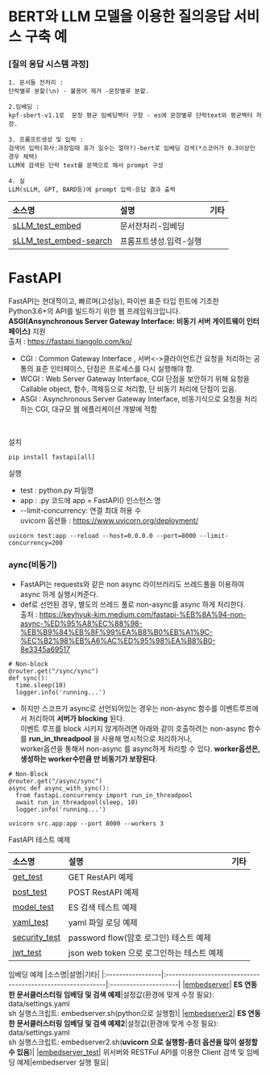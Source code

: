 # BERT와 LLM 모델을 이용한 질의응답 서비스 구축 예
### [질의 응답 시스템 과정]
```
1. 문서들 전처리 : 
단락별루 분할(\n) - 불용어 제거 -문장별루 분할.

2.임베딩 : 
kpf-sbert-v1.1로  문장 평균 임베딩벡터 구함 - es에 문장별루 단락text와 평균벡터 저장.

3. 프롬프트생성 및 입력 : 
검색어 입력(회사:과장일때 휴가 일수는 얼마?)-bert로 임베딩 검색(*스코어가 0.3이상인 경우 체택)
LLM에 검색된 단락 text를 문맥으로 해서 prompt 구성

4. 실
LLM(sLLM, GPT, BARD등)에 prompt 입력-응답 결과 출력
```
|소스명|설명|기타|
|:-----------------|:-----------------------------------------------------------|:---------------------|
|[sLLM_test_embed](https://github.com/kobongsoo/BERT/blob/master/FastAPI/sLLM_test_embed.ipynb)|문서전처리-임베딩||
|[sLLM_test_embed-search](https://github.com/kobongsoo/BERT/blob/master/FastAPI/sLLM_test_embed-search.ipynb)|프롬프트생성.입력-실행||

# FastAPI
FastAPI는 현대적이고, 빠르며(고성능), 파이썬 표준 타입 힌트에 기초한 Python3.6+의 API를 빌드하기 위한 웹 프레임워크입니다.
<br>**ASGI(Ansynchronous Server Gateway Interface: 비동기 서버 게이트웨이 인터페이스)** 지원
<br>출처 : https://fastapi.tiangolo.com/ko/

- CGI : Common Gateway Interface , 서버<->클라이언트간 요청을 처리하는 공통의 표준 인터페이스, 단점은 프로세스를 다시 실행해야 함.
- WCGI : Web Server Gateway Interface, CGI 단점을 보안하기 위해 요청을 Callable object, 함수, 객체등으로 처리함, 단 비동기 처리에 단점이 있음.
- ASGI : Asynchronous Server Gateway Interface, 비동기식으로 요청을 처리하는 CGI, 대규모 웹 에플리케이션 개발에 적함

<br>

설치

```
pip install fastapi[all]
```

실행
- test : python.py 파일명
- app : .py 코드에 app = FastAPI() 인스턴스 명
- --limit-concurrency: 연결 최대 허용 수
<br>uvicorn 옵션들 : https://www.uvicorn.org/deployment/
```
uvicorn test:app --reload --host=0.0.0.0 --port=8000 --limit-concurrency=200
```

### aync(비동기)
- FastAPI는 requests와 같은 non async 라이브러리도 쓰레드풀을 이용하여 async 하게 실행시켜준다.
- def로 선언된 경우, 별도의 쓰레드 풀로 non-async를 async 하게 처리한다.
<br> 출처 : https://keyhyuk-kim.medium.com/fastapi-%EB%8A%94-non-async-%ED%95%A8%EC%88%98-%EB%B9%84%EB%8F%99%EA%B8%B0%EB%A1%9C-%EC%B2%98%EB%A6%AC%ED%95%98%EA%B8%B0-8e3345a69517

```
# Non-block
@router.get("/sync/sync")
def sync():
  time.sleep(10)
  logger.info('running...')
```
- 하지만 스코프가 async로 선언되어있는 경우는 non-async 함수를 이벤트루프에서 처리하여 **서버가 blocking** 된다.
<br>이벤트 루프를 block 시키지 않게하려면 아래와 같이 호출하려는 non-async 함수를 **run_in_threadpool** 을 사용해 명시적으로 처리하거나,
<br> worker옵션을 통해서 non-async 를 async하게 처리할 수 있다. **worker옵션은, 생성하는 worker수만큼 만 비동기가 보장된다**.

```
# Non-Block
@router.get("/async/sync")
async def async_with_sync():
  from fastapi.concurrency import run_in_threadpool
  await run_in_threadpool(sleep, 10)
  logger.info('running...')
```
```
uvicorn src.app:app --port 8000 --workers 3
```


FastAPI 테스트 예제

|소스명|설명|기타|
|:-----------------|:-----------------------------------------------------------|:---------------------|
|[get_test](https://github.com/kobongsoo/BERT/blob/master/FastAPI/get_test.py)|GET RestAPI 예제||
|[post_test](https://github.com/kobongsoo/BERT/blob/master/FastAPI/post_test.py)| POST RestAPI 예제||
|[model_test](https://github.com/kobongsoo/BERT/blob/master/FastAPI/model_test.ipynb)|ES 검색 테스트 예제||
|[yaml_test](https://github.com/kobongsoo/BERT/blob/master/FastAPI/yaml_test.py)|yaml 파일 로딩 예제||
|[security_test](https://github.com/kobongsoo/BERT/blob/master/FastAPI/security_test.py)|password flow(암호 로그인) 테스트 예제||
|[jwt_test](https://github.com/kobongsoo/BERT/blob/master/FastAPI/jwt_test.py)|json web token 으로 로그인하는 테스트 예제||

임베딩 예제
|소스명|설명|기타|
|:-----------------|:-----------------------------------------------------------|:---------------------|
|[embedserver](https://github.com/kobongsoo/BERT/blob/master/FastAPI/embedserver.py)| **ES 연동한 문서클러스터링 임베딩 및 검색 예제**|설정값(환경에 맞게 수정 필요): data/settings.yaml<br>sh 실행스크립트: embedserver.sh(python으로 실행함)|
|[embedserver2](https://github.com/kobongsoo/BERT/blob/master/FastAPI/embedserver2.py)| **ES 연동한 문서클러스터링 임베딩 및 검색 예제2**|설정값(환경에 맞게 수정 필요): data/settings.yaml<br>sh 실행스크립트: embedserver2.sh(**uvicorn 으로 실행함-좀더 옵션을 많이 설정할수 있음**)|
|[embedserver_test](https://github.com/kobongsoo/BERT/blob/master/FastAPI/embedserver_test.ipynb)| 위서버와 RESTFul API를 이용한 Client 검색 및 임베딩 예제|embedserver 실행 필요|

